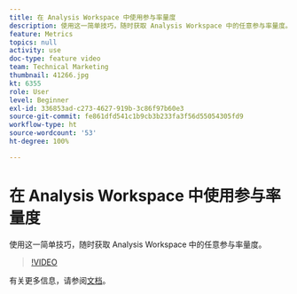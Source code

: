 ```yaml
---
title: 在 Analysis Workspace 中使用参与率量度
description: 使用这一简单技巧，随时获取 Analysis Workspace 中的任意参与率量度。
feature: Metrics
topics: null
activity: use
doc-type: feature video
team: Technical Marketing
thumbnail: 41266.jpg
kt: 6355
role: User
level: Beginner
exl-id: 336853ad-c273-4627-919b-3c86f97b60e3
source-git-commit: fe861dfd541c1b9cb3b233fa3f56d55054305fd9
workflow-type: ht
source-wordcount: '53'
ht-degree: 100%

---
```


# 在 Analysis Workspace 中使用参与率量度

使用这一简单技巧，随时获取 Analysis Workspace 中的任意参与率量度。

>[!VIDEO](https://video.tv.adobe.com/v/41266/?quality=12&learn=on)

有关更多信息，请参阅[文档](https://experienceleague.adobe.com/docs/analytics/components/calculated-metrics/calcmetric-workflow/participation-metric.html)。
